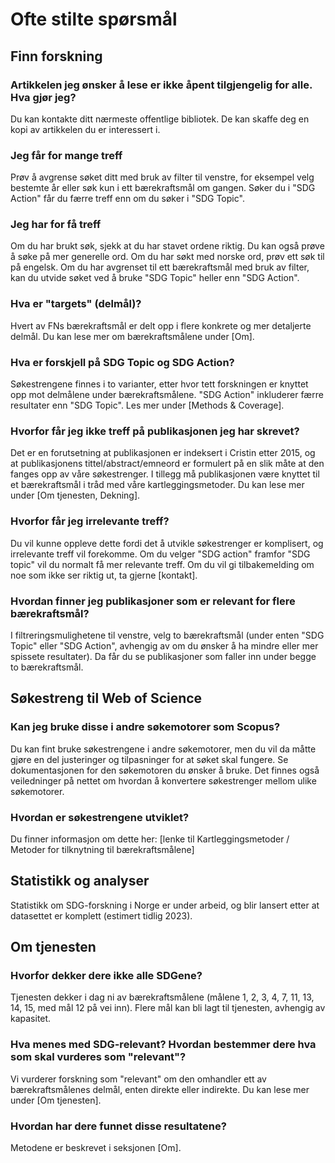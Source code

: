 # Ofte stilte spørsmål


## Finn forskning

### Artikkelen jeg ønsker å lese er ikke åpent tilgjengelig for alle. Hva gjør jeg?
Du kan kontakte ditt nærmeste offentlige bibliotek. De kan skaffe deg en kopi av artikkelen du er interessert i.

### Jeg får for mange treff
Prøv å avgrense søket ditt med bruk av filter til venstre, for eksempel velg bestemte år eller søk kun i ett bærekraftsmål om gangen. Søker du i "SDG Action" får du færre treff enn om du søker i "SDG Topic". 

### Jeg har for få treff
Om du har brukt søk, sjekk at du har stavet ordene riktig. Du kan også prøve å søke på mer generelle ord. Om du har søkt med norske ord, prøv ett søk til på engelsk. Om du har avgrenset til ett bærekraftsmål med bruk av filter, kan du utvide søket ved å bruke "SDG Topic" heller enn "SDG Action".

### Hva er "targets" (delmål)?
Hvert av FNs bærekraftsmål er delt opp i flere konkrete og mer detaljerte delmål. Du kan lese mer om bærekraftsmålene under [Om]. 

### Hva er forskjell på SDG Topic og SDG Action?
Søkestrengene finnes i to varianter, etter hvor tett forskningen er knyttet opp mot delmålene under bærekraftsmålene. "SDG Action" inkluderer færre resultater enn "SDG Topic". Les mer under [Methods & Coverage].

### Hvorfor får jeg ikke treff på publikasjonen jeg har skrevet?
Det er en forutsetning at publikasjonen er indeksert i Cristin etter 2015, og at publikasjonens tittel/abstract/emneord er formulert på en slik måte at den fanges opp av våre søkestrenger. I tillegg må publikasjonen være knyttet til et bærekraftsmål i tråd med våre kartleggingsmetoder. Du kan lese mer under [Om tjenesten, Dekning].

### Hvorfor får jeg irrelevante treff?
Du vil kunne oppleve dette fordi det å utvikle søkestrenger er komplisert, og irrelevante treff vil forekomme. Om du velger "SDG action" framfor "SDG topic" vil du normalt få mer relevante treff. Om du vil gi tilbakemelding om noe som ikke ser riktig ut, ta gjerne [kontakt].

### Hvordan finner jeg publikasjoner som er relevant for flere bærekraftsmål?
I filtreringsmulighetene til venstre, velg to bærekraftsmål (under enten "SDG Topic" eller "SDG Action", avhengig av om du ønsker å ha mindre eller mer spissete resultater). Da får du se publikasjoner som faller inn under begge to bærekraftsmål. 


## Søkestreng til Web of Science

### Kan jeg bruke disse i andre søkemotorer som Scopus?
Du kan fint bruke søkestrengene i andre søkemotorer, men du vil da måtte gjøre en del justeringer og tilpasninger for at søket skal fungere. Se dokumentasjonen for den søkemotoren du ønsker å bruke. Det finnes også veiledninger på nettet om hvordan å konvertere søkestrenger mellom ulike søkemotorer.

### Hvordan er søkestrengene utviklet?
Du finner informasjon om dette her: [lenke til Kartleggingsmetoder / Metoder for tilknytning til bærekraftsmålene] 


## Statistikk og analyser

Statistikk om SDG-forskning i Norge er under arbeid, og blir lansert etter at datasettet er komplett (estimert tidlig 2023). 


## Om tjenesten

### Hvorfor dekker dere ikke alle SDGene?
Tjenesten dekker i dag ni av bærekraftsmålene (målene 1, 2, 3, 4, 7, 11, 13, 14, 15, med mål 12 på vei inn). Flere mål kan bli lagt til tjenesten, avhengig av kapasitet.

### Hva menes med SDG-relevant? Hvordan bestemmer dere hva som skal vurderes som "relevant"?
Vi vurderer forskning som "relevant" om den omhandler ett av bærekraftsmålenes delmål, enten direkte eller indirekte. Du kan lese mer under [Om tjenesten].

### Hvordan har dere funnet disse resultatene?
Metodene er beskrevet i seksjonen [Om].
